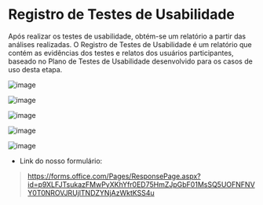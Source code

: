 # Registro de Testes de Usabilidade

Após realizar os testes de usabilidade, obtém-se um relatório a partir das análises realizadas. O Registro de Testes de Usabilidade é um relatório que contém as evidências dos testes e relatos dos usuários participantes, baseado no Plano de Testes de Usabilidade desenvolvido para os casos de uso desta etapa.

![image](https://user-images.githubusercontent.com/97962041/230749082-2b5ef7f1-4a80-4062-b3a5-6b0571416590.png)

![image](https://user-images.githubusercontent.com/97962041/230749094-7e2a4a3e-d320-473d-8abe-6ae378f5883f.png)

![image](https://user-images.githubusercontent.com/97962041/230749107-cd8ad622-12db-4b3f-83ea-9d2b88611f1d.png)

![image](https://user-images.githubusercontent.com/97962041/230749113-09b97bca-c3d1-4d84-8d0d-2be1bc2c002b.png)

![image](https://user-images.githubusercontent.com/97962041/230749122-90df63a0-4fb0-462e-ae6e-826e4f4fb69d.png)

- Link do nosso formulário:
> https://forms.office.com/Pages/ResponsePage.aspx?id=p9XLFJTsukazFMwPyXKhYfr0ED75HmZJpGbF01MsSQ5UOFNFNVY0T0NROVJRUjlTNDZYNjAzWktKSS4u
